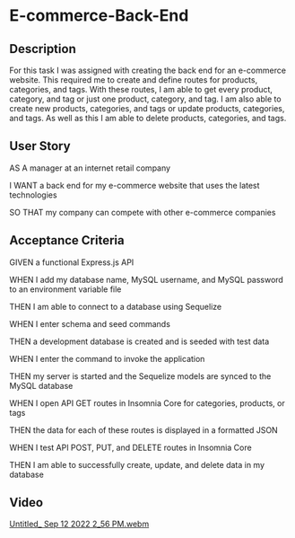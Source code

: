 # E-commerce-Back-End

## Description
For this task I was assigned with creating the back end for an e-commerce website. This required me to create and define routes for products, categories, and tags. With these routes, I am able to get every product, category, and tag or just one product, category, and tag. I am also able to create new products, categories, and tags or update products, categories, and tags. As well as this I am able to delete products, categories, and tags.

## User Story
AS A manager at an internet retail company

I WANT a back end for my e-commerce website that uses the latest technologies

SO THAT my company can compete with other e-commerce companies

## Acceptance Criteria
GIVEN a functional Express.js API

WHEN I add my database name, MySQL username, and MySQL password to an environment variable file

THEN I am able to connect to a database using Sequelize

WHEN I enter schema and seed commands

THEN a development database is created and is seeded with test data

WHEN I enter the command to invoke the application

THEN my server is started and the Sequelize models are synced to the MySQL database

WHEN I open API GET routes in Insomnia Core for categories, products, or tags

THEN the data for each of these routes is displayed in a formatted JSON

WHEN I test API POST, PUT, and DELETE routes in Insomnia Core

THEN I am able to successfully create, update, and delete data in my database

## Video
[Untitled_ Sep 12 2022 2_56 PM.webm](https://user-images.githubusercontent.com/32420245/189744249-0dd8a2d8-6858-42c9-9714-bb09667a11f0.webm)
